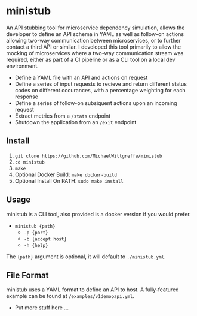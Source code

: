 # ministub
An API stubbing tool for microservice dependency simulation, allows the developer to define an API schema in YAML as well as follow-on actions allowing two-way communication between microservices, or to further contact a third API or similar. I developed this tool primarily to allow the mocking of microservices where a two-way communication stream was required, either as part of a CI pipeline or as a CLI tool on a local dev environment.

- Define a YAML file with an API and actions on request
- Define a series of input requests to recieve and return different status codes on different occurances, with a percentage weighting for each response
- Define a series of follow-on subsiquent actions upon an incoming request
- Extract metrics from a `/stats` endpoint
- Shutdown the application from an `/exit` endpoint

## Install
1. `git clone https://github.com/MichaelWittgreffe/ministub`
2. `cd ministub`
3. `make`
4. Optional Docker Build: `make docker-build`
4. Optional Install On PATH: `sudo make install`

## Usage
ministub is a CLI tool, also provided is a docker version if you would prefer.

- `ministub {path}`
    - `-p {port}`
    - `-b {accept host}`
    - `-h {help}`

The `{path}` argument is optional, it will default to `./ministub.yml`.

## File Format
ministub uses a YAML format to define an API to host. A fully-featured example can be found at `/examples/v1demopapi.yml`.

- Put more stuff here ...
